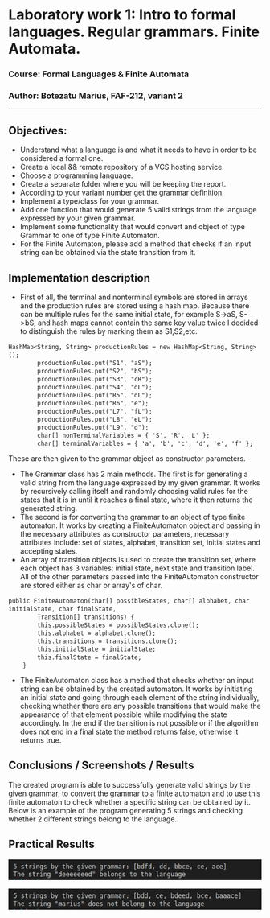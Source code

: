 # Laboratory work 1: Intro to formal languages. Regular grammars. Finite Automata.

### Course: Formal Languages & Finite Automata
### Author: Botezatu Marius, FAF-212, variant 2

----


## Objectives:

* Understand what a language is and what it needs to have in order to be considered a formal one.
* Create a local && remote repository of a VCS hosting service.
* Choose a programming language.
* Create a separate folder where you will be keeping the report.
* According to your variant number get the grammar definition.
* Implement a type/class for your grammar.
* Add one function that would generate 5 valid strings from the language expressed by your given grammar.
* Implement some functionality that would convert and object of type Grammar to one of type Finite Automaton.
* For the Finite Automaton, please add a method that checks if an input string can be obtained via the state transition from it.


## Implementation description

* First of all, the terminal and nonterminal symbols are stored in arrays and the production rules are stored using a hash map. Because there can be multiple rules for the same initial state, for example S->aS, S->bS, and hash maps cannot contain the same key value twice I decided to distinguish the rules by marking them as S1,S2,etc. 


```
HashMap<String, String> productionRules = new HashMap<String, String>();
        productionRules.put("S1", "aS");
        productionRules.put("S2", "bS");
        productionRules.put("S3", "cR");
        productionRules.put("S4", "dL");
        productionRules.put("R5", "dL");
        productionRules.put("R6", "e");
        productionRules.put("L7", "fL");
        productionRules.put("L8", "eL");
        productionRules.put("L9", "d");
        char[] nonTerminalVariables = { 'S', 'R', 'L' };
        char[] terminalVariables = { 'a', 'b', 'c', 'd', 'e', 'f' };
```
These are then given to the grammar object as constructor parameters.

* The Grammar class has 2 main methods. The first is for generating a valid string from the language expressed by my given grammar. It works by recursively calling itself and randomly choosing valid rules for the states that it is in until it reaches a final state, where it then returns the generated string. 
* The second is for converting the grammar to an object of type finite automaton. It works by creating a FiniteAutomaton object and passing in the necessary attributes as constructor parameters, necessary attributes include: set of states, alphabet, transition set, initial states and accepting states.
* An array of transition objects is used to create the transition set, where each object has 3 variables: initial state, next state and transition label. All of the other parameters passed into the FiniteAutomaton constructor are stored either as char or array's of char.
```
public FiniteAutomaton(char[] possibleStates, char[] alphabet, char initialState, char finalState,
        Transition[] transitions) {
        this.possibleStates = possibleStates.clone();
        this.alphabet = alphabet.clone();
        this.transitions = transitions.clone();
        this.initialState = initialState;
        this.finalState = finalState;
    }
```
* The FiniteAutomaton class has a method that checks whether an input string can be obtained by the created automaton. It works by initiating an initial state and going through each element of the string individually, checking whether there are any possible transitions that would make the appearance of that element possible while modifying the state accordingly. In the end if the transition is not possible or if the algorithm does not end in a final state the method returns false, otherwise it returns true. 


## Conclusions / Screenshots / Results
The created program is able to successfully generate valid strings by the given grammar, to convert the grammar to a finite automaton and to use this finite automaton to check whether a specific string can be obtained by it. Below is an example of the program generating 5 strings and checking whether 2 different strings belong to the language.

## Practical Results
![first image](/Reports/images/lab1_image1.png)


![second image](/Reports/images/lab1_image2.png)

